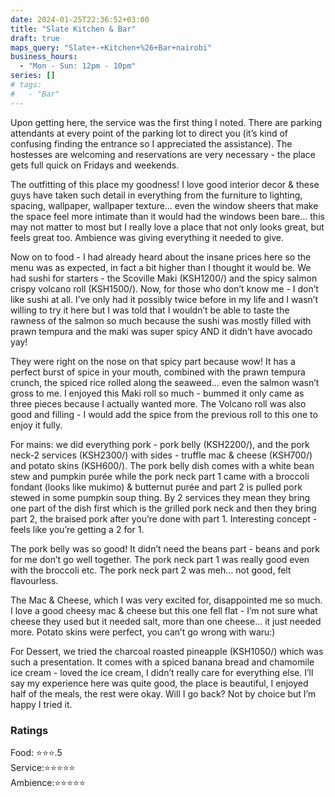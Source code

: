 ```yaml
---
date: 2024-01-25T22:36:52+03:00
title: "Slate Kitchen & Bar"
draft: true
maps_query: "Slate+-+Kitchen+%26+Bar+nairobi"
business_hours:
  - "Mon - Sun: 12pm - 10pm"
series: []
# tags:
#   - "Bar"
---
```


Upon getting here, the service was the first thing I noted. There are parking attendants at every point of the parking lot to direct you (it’s kind of confusing finding the entrance so I appreciated the assistance). The hostesses are welcoming and reservations are very necessary - the place gets full quick on Fridays and weekends.

The outfitting of this place my goodness! I love good interior decor & these guys have taken such detail in everything from the furniture to lighting, spacing, wallpaper, wallpaper texture… even the window sheers that make the space feel more intimate than it would had the windows been bare… this may not matter to most but I really love a place that not only looks great, but feels great too. Ambience was giving everything it needed to give.

Now on to food - I had already heard about the insane prices here so the menu was as expected, in fact a bit higher than I thought it would be. We had sushi for starters - the Scoville Maki (KSH1200/) and the spicy salmon crispy volcano roll (KSH1500/). Now, for those who don’t know me - I don’t like sushi at all. I’ve only had it possibly twice before in my life and I wasn’t willing to try it here but I was told that I wouldn’t be able to taste the rawness of the salmon so much because the sushi was mostly filled with prawn tempura and the maki was super spicy AND it didn’t have avocado yay!

They were right on the nose on that spicy part because wow! It has a perfect burst of spice in your mouth, combined with the prawn tempura crunch, the spiced rice rolled along the seaweed… even the salmon wasn’t gross to me. I enjoyed this Maki roll so much - bummed it only came as three pieces because I actually wanted more. The Volcano roll was also good and filling - I would add the spice from the previous roll to this one to enjoy it fully.

For mains: we did everything pork - pork belly (KSH2200/), and the pork neck-2 services (KSH2300/) with sides - truffle mac & cheese (KSH700/) and potato skins (KSH600/). The pork belly dish comes with a white bean stew and pumpkin purée while the pork neck part 1 came with a broccoli fondant (looks like mukimo) & butternut purée and part 2 is pulled pork stewed in some pumpkin soup thing. By 2 services they mean they bring one part of the dish first which is the grilled pork neck and then they bring part 2, the braised pork after you’re done with part 1. Interesting concept - feels like you’re getting a 2 for 1.

The pork belly was so good! It didn’t need the beans part - beans and pork for me don’t go well together. The pork neck part 1 was really good even with the broccoli etc. The pork neck part 2 was meh… not good, felt flavourless.

The Mac & Cheese, which I was very excited for, disappointed me so much. I love a good cheesy mac & cheese but this one fell flat - I’m not sure what cheese they used but it needed salt, more than one cheese… it just needed more. Potato skins were perfect, you can’t go wrong with waru:)

For Dessert, we tried the charcoal roasted pineapple (KSH1050/) which was such a presentation. It comes with a spiced banana bread and chamomile ice cream - loved the ice cream, I didn’t really care for everything else. I’ll say my experience here was quite good, the place is beautiful, I enjoyed half of the meals, the rest were okay. Will I go back? Not by choice but I’m happy I tried it.

### Ratings

Food: ⭐️⭐️⭐️.5<br>
Service:⭐️⭐️⭐️⭐️⭐️<br>
Ambience:⭐️⭐️⭐️⭐️⭐️<br>
